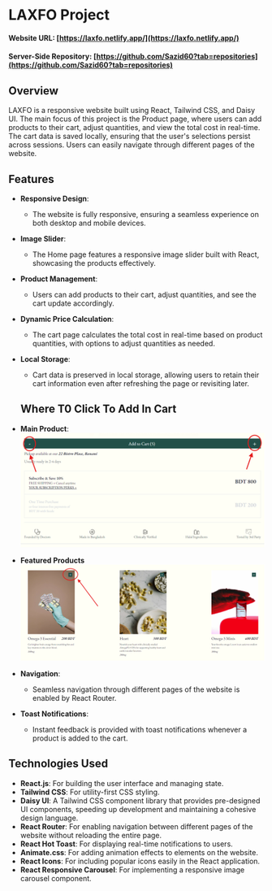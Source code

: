 # LAXFO Project

#### Website URL: [https://laxfo.netlify.app/](https://laxfo.netlify.app/)
#### Server-Side Repository: [https://github.com/Sazid60?tab=repositories](https://github.com/Sazid60?tab=repositories)

## Overview

LAXFO is a responsive website built using React, Tailwind CSS, and Daisy UI. The main focus of this project is the Product page, where users can add products to their cart, adjust quantities, and view the total cost in real-time. The cart data is saved locally, ensuring that the user's selections persist across sessions. Users can easily navigate through different pages of the website.


## Features

- **Responsive Design**: 
  - The website is fully responsive, ensuring a seamless experience on both desktop and mobile devices.

- **Image Slider**: 
  - The Home page features a responsive image slider built with React, showcasing the products effectively.

- **Product Management**: 
  - Users can add products to their cart, adjust quantities, and see the cart update accordingly.

- **Dynamic Price Calculation**: 
  - The cart page calculates the total cost in real-time based on product quantities, with options to adjust quantities as needed.

- **Local Storage**: 
  - Cart data is preserved in local storage, allowing users to retain their cart information even after refreshing the page or revisiting later.

  ## Where T0 Click To Add In Cart

 - **Main Product**:
  ![Main Product](/public/ins1.png)

- **Featured Products** 
  ![Featured Products](/public/ins2.png)

- **Navigation**: 
  - Seamless navigation through different pages of the website is enabled by React Router.

- **Toast Notifications**: 
  - Instant feedback is provided with toast notifications whenever a product is added to the cart.


## Technologies Used

- **React.js**: For building the user interface and managing state.
- **Tailwind CSS**: For utility-first CSS styling.
- **Daisy UI**: A Tailwind CSS component library that provides pre-designed UI components, speeding up development and maintaining a cohesive design language.
- **React Router**: For enabling navigation between different pages of the website without reloading the entire page.
- **React Hot Toast**: For displaying real-time notifications to users.
- **Animate.css**: For adding animation effects to elements on the website.
- **React Icons**: For including popular icons easily in the React application.
- **React Responsive Carousel**: For implementing a responsive image carousel component.